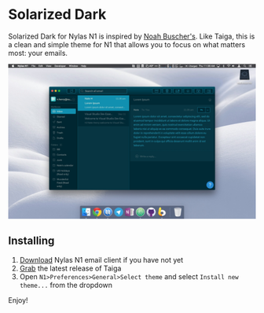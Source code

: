 # Solarized Dark

Solarized Dark for Nylas N1 is inspired by [Noah Buscher's](https://github.com/noahbuscher/N1-Taiga).
Like Taiga, this is a clean and simple theme for N1 that allows you to focus on what matters most: your emails.

![](./preview.jpg)

## Installing

1. [Download](https://nylas.com/n1) Nylas N1 email client if you have not yet
2. [Grab](https://github.com/noahbuscher/N1-Taiga/releases) the latest release of Taiga
3. Open `N1>Preferences>General>Select theme` and select `Install new theme...` from the dropdown

Enjoy!

